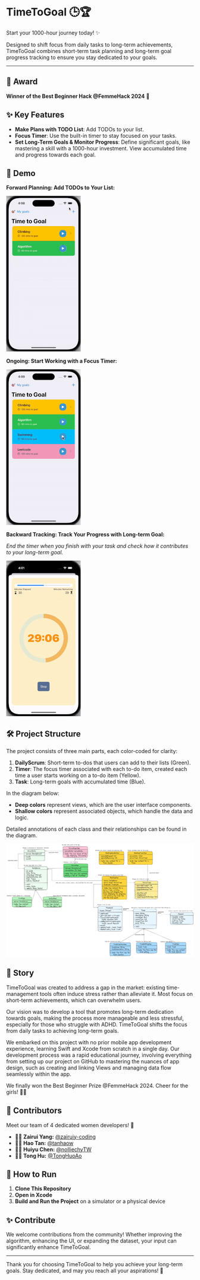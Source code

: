 # TimeToGoal 🕒🏆

Start your 1000-hour journey today! ✨

Designed to shift focus from daily tasks to long-term achievements, TimeToGoal combines short-term task planning and long-term goal progress tracking to ensure you stay dedicated to your goals.

---

## 🎉 Award

**Winner of the Best Beginner Hack @FemmeHack 2024** 🏅

## ✨ Key Features

- **Make Plans with TODO List**: Add TODOs to your list.
- **Focus Timer**: Use the built-in timer to stay focused on your tasks.
- **Set Long-Term Goals & Monitor Progress**: Define significant goals, like mastering a skill with a 1000-hour investment. View accumulated time and progress towards each goal.

## 🎥 Demo

**Forward Planning: Add TODOs to Your List:**

![Add TODOs to Your List](demo_resources/add_todos.gif)

**Ongoing: Start Working with a Focus Timer:**

![Start Working with a Focus Timer](demo_resources/start_task.gif)

**Backward Tracking: Track Your Progress with Long-term Goal:**

_End the timer when you finish with your task and check how it contributes to your long-term goal._

![Progress Monitoring](demo_resources/check_your_progress.gif)

## 🛠️ Project Structure

The project consists of three main parts, each color-coded for clarity:

1. **DailyScrum**: Short-term to-dos that users can add to their lists (Green).
2. **Timer**: The focus timer associated with each to-do item, created each time a user starts working on a to-do item (Yellow).
3. **Task**: Long-term goals with accumulated time (Blue).

In the diagram below:
- **Deep colors** represent views, which are the user interface components.
- **Shallow colors** represent associated objects, which handle the data and logic.

Detailed annotations of each class and their relationships can be found in the diagram.

![Project Structure Diagram](demo_resources/TimeToGoal_UML.png)

## 📘 Story

TimeToGoal was created to address a gap in the market: existing time-management tools often induce stress rather than alleviate it. Most focus on short-term achievements, which can overwhelm users. 

Our vision was to develop a tool that promotes long-term dedication towards goals, making the process more manageable and less stressful, especially for those who struggle with ADHD. TimeToGoal shifts the focus from daily tasks to achieving long-term goals.

We embarked on this project with no prior mobile app development experience, learning Swift and Xcode from scratch in a single day. Our development process was a rapid educational journey, involving everything from setting up our project on GitHub to mastering the nuances of app design, such as creating and linking Views and managing data flow seamlessly within the app.

We finally won the Best Beginner Prize @FemmeHack 2024. Cheer for the girls! 🎉🎉

## 🌟 Contributors

Meet our team of 4 dedicated women developers! 👧
- 👩‍💻 **Zairui Yang:** [@zairuiy-coding](https://github.com/zairuiy-coding)
- 👩‍💻 **Hao Tan:** [@tanhaow](https://github.com/tanhaow)
- 👩‍💻 **Huiyu Chen:** [@nolliechyTW](https://github.com/nolliechyTW)
- 👩‍💻 **Tong Hu:** [@TongHuoAo](https://github.com/TongHuoAo)

## 🚀 How to Run

1. **Clone This Repository**
2. **Open in Xcode**
3. **Build and Run the Project** on a simulator or a physical device

## ✨ Contribute

We welcome contributions from the community! Whether improving the algorithm, enhancing the UI, or expanding the dataset, your input can significantly enhance TimeToGoal.

---

Thank you for choosing TimeToGoal to help you achieve your long-term goals. Stay dedicated, and may you reach all your aspirations! 💪
